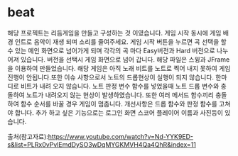 # beat



해당 프로젝트는 리듬게임을 만들고 구성하는 것 이였습니다.
게임 시작 동시에 게임 배경 인트로 음악이 재생 되며 소리를 줄여주세요.
게임 시작 버튼을 누르면 곡 선택을 할수 있는 메인 화면으로 넘어가게 되며 각각의 곡 마다 Easy버전과 Hard 버전으로 나누어져 있습니다. 버전을 선택시 게임 화면으로 넘어 갑니다.
해당 파일은 스윙과 JFrame을 이용하여 만들었습니다. 해당 게임은 아직 노래 비트를 노트로 찍어 내지 못하여 게임 진행이 안됩니다.또한 이슈 사항으로서 노트의 드롭현상이 실행이 되지 않습니다. 한마디로 비트가 내려 오지 않습니다. 노트 판정 변수 함수를 넣었을때 노트 드롭 변수와 충돌하여 노트가 내려오지 않는 현상이 발생하였습니다. 또한 여러 메서드 함수끼리 충돌하여 함수 순서를 바꿀 경우 게임이 멈춥니다. 
개선사항은 드롭 함수와 판정 함수를 고쳐야 합니다.
추가 하고 싶은 기능으로는 로그인 화면 스코어 플레이어 이름과 사진등이 있습니다.



출처(참고자료):https://www.youtube.com/watch?v=Nd-YYK9ED-s&list=PLRx0vPvlEmdDySO3wDqMYGKMVH4Qa4QhR&index=11
